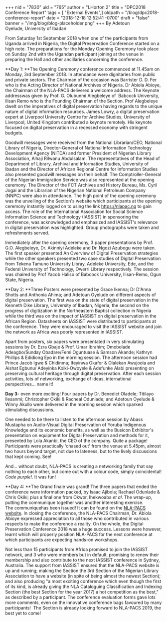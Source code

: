 +++
nid = "7830"
uid = "765"
author = "LHorton 2"
title = "DPC2018 Conference Report"
tags = [ "External Events",]
oldpath = "/blog/dpc2018-conference-report"
date = "2018-12-18 12:52:41 -0700"
draft = "false"
banner = "/img/blog/blog-placeholder.png"
+++
By Adetoun Oyelude, University of Ibadan

From Saturday 1st September 2018 when one of the participants from
Uganda arrived in Nigeria, the Digital Preservation Conference started
on a high note. The preparations for the Monday Opening Ceremony took
place on Sunday 2nd with the Ugandan participant joining at the venue in
preparing the Hall and other ancillaries concerning the conference. 

**Day 1: **The Opening Ceremony conference commenced at 11.45am on
Monday, 3rd September 2018. In attendance were dignitaries from public
and private sectors. The Chairman of the occasion was Barrister D. D.
Fer who is the Acting Director of National Archives of Nigeria. Dr
Abiola Abioye, the Chairman of the NLA-PACS delivered a welcome address.
The Keynote addresswas given by Prof. G. Olubunmi Alegbeleye of  Babcock
University, Ilisan Remo who is the Founding Chairman of the Section.
Prof Alegbeleye dwelt on the imperatives of digital preservation having
regards to the unique nature of digital information resources. James
Lowry, a digital preservation expert at Liverpool University Centre for
Archive Studies, University of Liverpool, United Kingdom contributed
a keynote remotely. His keynote focused on digital preservation in a
recessed economy with stringent budgets.

Goodwill messages were received from the National Librarian/CEO,
National Library of Nigeria, Director-General of National Information
Technology Development Agency (NITDA) and former President of Nigerian
Library Association, Alhaji Rilwanu Abdulsalam. The representatives of
the Head of Department of Library, Archival and Information Studies,
University of Ibadan and the Director of African Regional Centre for
Information Studies also presented goodwill messages on their behalf.
The Comptroller-General of the Nigerian Immigration Service was also
represented at the opening ceremony. The Director of the FCT Archives
and History Bureau, Ms. Cyril Jogai and the Librarian of the Nigerian
National Petroleum Company (NNPC) were also in attendance. The high
point of the opening ceremony was the unveiling of the Section's
website which participants at the opening ceremony instantly logged on
to using the link <https://nlapac.ng> to gain access. The role of the
International Association for Social Science Information Science and
Technology (IASSIST) in sponsoring the conference, was acknowledged and
emphasized and IASSIST's relevance in digital preservation was
highlighted. Group photographs were taken and refreshments served.

Immediately after the opening ceremony, 3 paper presentations by Prof.
G.O. Alegbeleye, Dr. Akinniyi Adeleke and Dr. Ngozi Azubogu were taken.
The first speaker presented An Overview of Digital Preservation
strategies while the other speakers presented two case studies of
Digital Preservation from Tekena Tamuno University Libray, Adeleke
University, Ede, and the Federal University of Technology, Owerri
Library respectively. The session was chaired by Prof Yacob Haliso of
Babcock University, Ilisan-Remo, Ogun State, Nigeria.

**Day 2: **Three Posters were presented by Grace Ikenna; Dr D'Anna
Shotts and Anthonia Ahima; and Adetoun Oyelude on different aspects of
digital preservation. The first was on the state of digital preservation
in the Kenneth Dike Library, University of Ibadan, Nigeria; the second
on the progress of digitization in the Northeastern Baptist collection
in Nigeria while the third was on the impact of IASSIST on digital
preservation in the African Region. Datasheets on IASSIST were
distributed to participants at the conference. They were encouraged to
visit the IASSIST website and join the network as Africa was poorly
represented in IASSIST. 

Apart from posters, six papers were presentated in very stimulating
sessions by Dr. Ezra Gbaje & Prof. Umar Ibrahim; Omobolade
Adeagbo/Sunday Obadare/Femi Oguntuase & Samson Akande; Kathryn Phillips
& Edidiong Eyo in the morning session. The afternoon session had Prince
Jacob Igwe & Chidinma; Ifeyinwa Okafor & Olalekan Awujoola and Aishat
Egbunu/ Adeyinka Koiki-Owoyele & Adefunke Alabi presenting on preserving
cultural heritage through digital preservation. After each session
activities, lots of networking, exchange of ideas, international
perspectives... name it!

**Day 3**- even more exciting! Four papers by Dr. Benedict Oladele;
Titilayo Ilesanmi; Christopher Okiki & Racheal Odunlade; and Adetoun
Oyelude & Winny Akullo were delivered in the morning session which
sparked stimulating discussions.

One needed to be there to listen to the afternoon session by Abass
Mustapha on Audio-Visual Digital Preservation of Yoruba Indigenous
Knowledge and its economic benefits, as well as the Busicon Exhibitor's
presentation on equipment for Digital Preservation and methods for it,
presented by Lola Akanbi, the CEO of the company. Quite a package!
Participants were practically 'chased out' from the venue at 5.45pm,
almost two hours beyond target, not due to lateness, but to the lively
discussions that kept coming. See!

And... without doubt, NLA-PACS is creating a networking family that say
nothing to each other, but come out with a colour code, simply
coincidental! *Code purple!*. It was fun!

**Day 4: **The Grand finale was grand! The three papers that ended the
conference were information packed, by Isaac Ajibola; Rachael Odunlade &
Chris Okiki; plus a final one from Okwor, Ihekwoaba *et al*. The
wrap-up, putting the communique together was another interesting
exercise. The communiquehas been issued! It can be found on the
[NLA-PACS website](https://nlapac.ng). In closing the conference, the
NLA-PACS Chairman, Dr. Abiola Abioye expressed appreciation to all those
who contributed in various respects to make the conference a reality. On
the whole, the Digital Preservation Conference 2018 was a huge success.
Lessons were however, learnt which will properly position NLA-PACS for
the next conference at which participants are expecting hands-on
workshops. 

Not less than 15 participants from Africa promised to join the IASSIST
network, and 3 who were members but in default, promising to renew their
membership and also contribute to the next IASSIST conference in Sydney,
Australia. The support from IASSIST ensured that the NLA-PACS website is
up and running; making the Section the 3rd Section of the Nigerian
Library Association to have a website (in spite of being almost the
newest Section); and also producing "a most exciting conference which
even though the first of its kind, is already giving the NLA Cataloguing
Classification and Indexing Section (the best Section for the year 2017)
a hot competition as the best," as described by a participant. The
conference evaluation forms gave lots more comments, even on the
innovative conference bags favoured by many participants!  The Section
is already looking forward to NLA-PACS 2019, the best yet to come!
